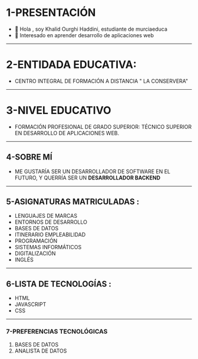 # 1-PRESENTACIÓN 

- 👋 Hola , soy Khalid Ourghi Haddini, estudiante de murciaeduca
- 👀 Interesado en aprender desarrollo de aplicaciones web
---
# 2-ENTIDADA EDUCATIVA:

- CENTRO INTEGRAL DE FORMACIÓN A DISTANCIA " LA CONSERVERA"
---
# 3-NIVEL EDUCATIVO

- FORMACIÓN PROFESIONAL DE GRADO SUPERIOR: TÉCNICO SUPERIOR EN DESARROLLO DE APLICACIONES WEB.

---

## 4-SOBRE MÍ

- ME GUSTARÍA SER UN DESARROLLADOR DE SOFTWARE EN EL FUTURO, Y QUERRÍA SER UN **DESARROLLADOR BACKEND**

---

## 5-ASIGNATURAS MATRICULADAS :

* LENGUAJES DE MARCAS
* ENTORNOS DE DESARROLLO
* BASES DE DATOS
* ITINERARIO EMPLEABILIDAD
* PROGRAMACIÓN
* SISTEMAS INFORMÁTICOS
* DIGITALIZACIÓN
* INGLÉS

---

## 6-LISTA DE TECNOLOGÍAS :

* HTML
* JAVASCRIPT
* CSS
---

### 7-PREFERENCIAS TECNOLÓGICAS

1. BASES DE DATOS
2. ANALISTA DE DATOS

<!---
KHALID-code-lab20251/KHALID-code-lab20251 is a ✨ special ✨ repository because its `README.md` (this file) appears on your GitHub profile.
You can click the Preview link to take a look at your changes.
--->
